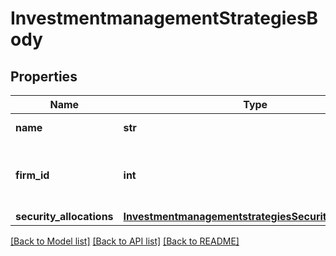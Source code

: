 # InvestmentmanagementStrategiesBody

## Properties
Name | Type | Description | Notes
------------ | ------------- | ------------- | -------------
**name** | **str** | Name for the strategy | [optional] 
**firm_id** | **int** | Id of the firm this strategy is associated with | [optional] 
**security_allocations** | [**InvestmentmanagementstrategiesSecurityAllocations**](InvestmentmanagementstrategiesSecurityAllocations.md) |  | [optional] 

[[Back to Model list]](../README.md#documentation-for-models) [[Back to API list]](../README.md#documentation-for-api-endpoints) [[Back to README]](../README.md)

